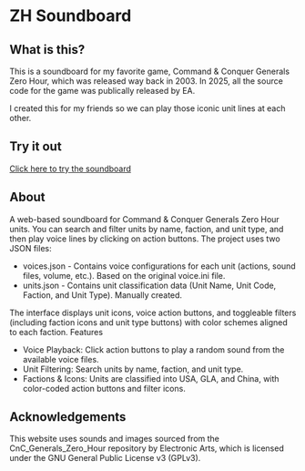 # ZH Soundboard

## What is this?
This is a soundboard for my favorite game, Command & Conquer Generals Zero Hour, which was released way back in 2003. In 2025, all the source code for the game was publically released by EA.

I created this for my friends so we can play those iconic unit lines at each other.

## Try it out

[Click here to try the soundboard](https://zh.al3x.au)

## About

A web-based soundboard for Command & Conquer Generals Zero Hour units. You can search and filter units by name, faction, and unit type, and then play voice lines by clicking on action buttons. The project uses two JSON files:

- voices.json - Contains voice configurations for each unit (actions, sound files, volume, etc.). Based on the original voice.ini file.
- units.json - Contains unit classification data (Unit Name, Unit Code, Faction, and Unit Type). Manually created.

The interface displays unit icons, voice action buttons, and toggleable filters (including faction icons and unit type buttons) with color schemes aligned to each faction.
Features

- Voice Playback: Click action buttons to play a random sound from the available voice files.
- Unit Filtering: Search units by name, faction, and unit type.
- Factions & Icons: Units are classified into USA, GLA, and China, with color-coded action buttons and filter icons.

## Acknowledgements

This website uses sounds and images sourced from the CnC_Generals_Zero_Hour repository by Electronic Arts, which is licensed under the GNU General Public License v3 (GPLv3).